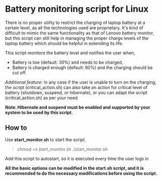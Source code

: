 # Battery monitoring script for Linux

There is no proper utility to restrict the charging of laptop battery at a certain level, as all the technologies used are proprietary. It's kind of difficult to mimic the same functionality as that of Lenovo battery monitor, but this script can still help in managing the proper charge levels of the laptop battery which should be helpful in extending its life.

This script monitors the battery level and notifies the user when,
* Battery is low (default: 30%) and needs to be charged,
* Battery is charged enough (default: 90%) and the charging should be cut off.

*Additional feature:*
In any case if the user is unable to turn on the charging, the script (critical_action.sh) can also take an action for critical level of battery (shutdown, suspend, or hibernate), or you can adapt the script (critical_action.sh) as per your need.

**Note: Hibernate and suspend must be enabled and supported by your system to be used by this script.**

## How to
Use **start_monitor.sh** to start the script.
> chmod +x start_monitor.sh
> ./start_monitor.sh

Add this script to autostart, so it is executed every time the user logs in

**All the basic options can be modified in the start.sh script, and it is recommended to do the necessary modifications before using the script.**
